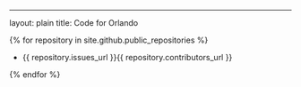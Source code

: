 ---
layout: plain
title: Code for Orlando


{% for repository in site.github.public_repositories %}
  * {{ repository.issues_url }}{{ repository.contributors_url }}

{% endfor %}
